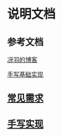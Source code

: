 # 说明文档

## 参考文档

[冴羽的博客](https://github.com/mqyqingfeng/Blog)

[手写基础实现](https://juejin.cn/post/6946022649768181774#heading-16)

## [常见需求](./requirement/)

## [手写实现](./implement/)
